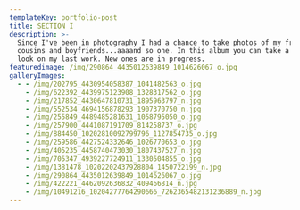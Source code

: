 ```yaml
---
templateKey: portfolio-post
title: SECTION I
description: >-
  Since I've been in photography I had a chance to take photos of my friends,
  cousins and boyfriends...aaaand so one. In this album you can take a quick
  look on my last work. New ones are in progress.
featuredimage: /img/290864_4435012639849_1014626067_o.jpg
galleryImages:
  - - /img/202795_4430954058387_1041482563_o.jpg
    - /img/622392_4439975123908_1328317562_o.jpg
    - /img/217852_4430647810731_1895963797_n.jpg
    - /img/552534_4694156878293_1907370750_n.jpg
    - /img/255849_4489485281631_1058795050_o.jpg
    - /img/257900_4441087191709_814258737_o.jpg
    - /img/884450_10202810092799796_1127854735_o.jpg
    - /img/259586_4427524332646_1026770653_o.jpg
    - /img/405235_4458740473030_1807437527_n.jpg
    - /img/705347_4939227724911_1330504855_o.jpg
    - /img/1381478_10202202437928804_1450722199_n.jpg
    - /img/290864_4435012639849_1014626067_o.jpg
    - /img/422221_4462092636832_409466814_n.jpg
    - /img/10491216_10204277764290666_7262365482131236889_n.jpg
---
```


